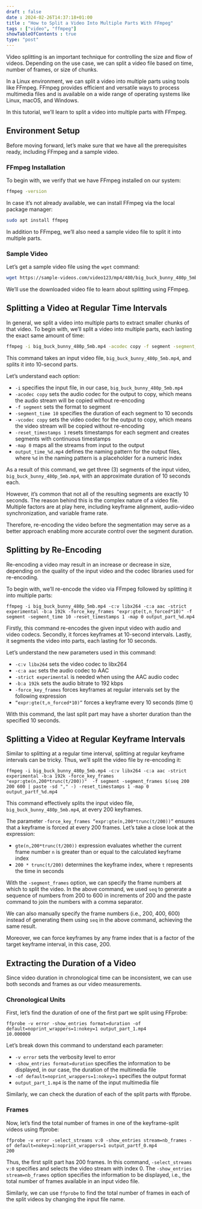 ```yaml
--- 
draft : false
date : 2024-02-26T14:37:18+01:00
title : "How to Split a Video Into Multiple Parts With FFmpeg"
tags : ["video", "ffmpeg"]
showTableOfContents : true
type: "post"
---
```


Video splitting is an important technique for controlling the size and flow of videos. Depending on the use case, we can split a video file based on time, number of frames, or size of chunks.

In a Linux environment, we can split a video into multiple parts using tools like FFmpeg. FFmpeg provides efficient and versatile ways to process multimedia files and is available on a wide range of operating systems like Linux, macOS, and Windows.

In this tutorial, we’ll learn to split a video into multiple parts with FFmpeg.

## Environment Setup
Before moving forward, let’s make sure that we have all the prerequisites ready, including FFmpeg and a sample video.

### FFmpeg Installation
To begin with, we verify that we have FFmpeg installed on our system:

```bash
ffmpeg -version
```
In case it’s not already available, we can install FFmpeg via the local package manager:

```bash
sudo apt install ffmpeg
```
In addition to FFmpeg, we’ll also need a sample video file to split it into multiple parts.

###  Sample Video

Let’s get a sample video file using the `wget` command:
```bash
wget https://sample-videos.com/video123/mp4/480/big_buck_bunny_480p_5mb.mp4
```
We’ll use the downloaded video file to learn about splitting using FFmpeg.

## Splitting a Video at Regular Time Intervals

In general, we split a video into multiple parts to extract smaller chunks of that video.
To begin with, we’ll split a video into multiple parts, each lasting the exact same amount of time:
```bash
ffmpeg -i big_buck_bunny_480p_5mb.mp4 -acodec copy -f segment -segment_time 10 -vcodec copy -reset_timestamps 1 -map 0 output_time_%d.mp4
```

This command takes an input video file, `big_buck_bunny_480p_5mb.mp4`, and splits it into 10-second parts.

Let’s understand each option:

* `-i` specifies the input file, in our case, `big_buck_bunny_480p_5mb.mp4`
* `-acodec copy` sets the audio codec for the output to copy, which means the audio stream will be copied without re-encoding
* `-f segment` sets the format to segment
* `-segment_time 10` specifies the duration of each segment to 10 seconds
* `-vcodec copy` sets the video codec for the output to copy, which means the video stream will be copied without re-encoding
* `-reset_timestamps 1` resets timestamps for each segment and creates segments with continuous timestamps
* `-map 0` maps all the streams from input to the output
* `output_time_%d.mp4` defines the naming pattern for the output files, where `%d` in the naming pattern is a placeholder for a numeric index

As a result of this command, we get three (3) segments of the input video, `big_buck_bunny_480p_5mb.mp4`, with an approximate duration of 10 seconds each.

However, it’s common that not all of the resulting segments are exactly 10 seconds. The reason behind this is the complex nature of a video file. Multiple factors are at play here, including keyframe alignment, audio-video synchronization, and variable frame rate.

Therefore, re-encoding the video before the segmentation may serve as a better approach enabling more accurate control over the segment duration.

## Splitting by Re-Encoding

Re-encoding a video may result in an increase or decrease in size, depending on the quality of the input video and the codec libraries used for re-encoding.

To begin with, we’ll re-encode the video via FFmpeg followed by splitting it into multiple parts:
```
ffmpeg -i big_buck_bunny_480p_5mb.mp4 -c:v libx264 -c:a aac -strict experimental -b:a 192k -force_key_frames "expr:gte(t,n_forced*10)" -f segment -segment_time 10 -reset_timestamps 1 -map 0 output_part_%d.mp4
```
Firstly, this command re-encodes the given input video with audio and video codecs. Secondly, it forces keyframes at 10-second intervals. Lastly, it segments the video into parts, each lasting for 10 seconds.

Let’s understand the new parameters used in this command:

* `-c:v libx264` sets the video codec to libx264
* `-c:a aac` sets the audio codec to AAC
* `-strict experimental` is needed when using the AAC audio codec
* `-b:a 192k` sets the audio bitrate to 192 kbps
* `-force_key_frames` forces keyframes at regular intervals set by the following expression
* `“expr:gte(t,n_forced*10)”` forces a keyframe every 10 seconds (time t)

With this command, the last split part may have a shorter duration than the specified 10 seconds.

## Splitting a Video at Regular Keyframe Intervals

Similar to splitting at a regular time interval, splitting at regular keyframe intervals can be tricky. Thus, we’ll split the video file by re-encoding it:
```
ffmpeg -i big_buck_bunny_480p_5mb.mp4 -c:v libx264 -c:a aac -strict experimental -b:a 192k -force_key_frames "expr:gte(n,200*trunc(t/200))"  -f segment -segment_frames $(seq 200 200 600 | paste -sd "," -) -reset_timestamps 1 -map 0 output_partf_%d.mp4
```

This command effectively splits the input video file, `big_buck_bunny_480p_5mb.mp4`, at every 200 keyframes.

The parameter `-force_key_frames “expr:gte(n,200*trunc(t/200))”` ensures that a keyframe is forced at every 200 frames. Let’s take a close look at the expression:

* `gte(n,200*trunc(t/200))` expression evaluates whether the current frame number `n` is greater than or equal to the calculated keyframe index
* `200 * trunc(t/200)` determines the keyframe index, where `t` represents the time in seconds

With the `-segment_frames` option, we can specify the frame numbers at which to split the video. In the above command, we used `seq` to generate a sequence of numbers from 200 to 600 in increments of 200 and the paste command to join the numbers with a comma separator.

We can also manually specify the frame numbers (i.e., 200, 400, 600) instead of generating them using `seq` in the above command, achieving the same result.

Moreover, we can force keyframes by any frame index that is a factor of the target keyframe interval, in this case, 200.

## Extracting the Duration of a Video

Since video duration in chronological time can be inconsistent, we can use both seconds and frames as our video measurements.

### Chronological Units

First, let’s find the duration of one of the first part we split using FFprobe:
```
ffprobe -v error -show_entries format=duration -of default=noprint_wrappers=1:nokey=1 output_part_1.mp4 
10.000000
```

Let’s break down this command to understand each parameter:

* `-v error` sets the verbosity level to error
* `-show_entries format=duration` specifies the information to be displayed, in our case, the duration of the multimedia file
* `-of default=noprint_wrappers=1:nokey=1` specifies the output format
* `output_part_1.mp4` is the name of the input multimedia file

Similarly, we can check the duration of each of the split parts with ffprobe.

### Frames

Now, let’s find the total number of frames in one of the keyframe-split videos using ffprobe:
```
ffprobe -v error -select_streams v:0 -show_entries stream=nb_frames -of default=nokey=1:noprint_wrappers=1 output_partf_0.mp4 
200
```

Thus, the first split part has 200 frames. In this command, `-select_streams v:0` specifies and selects the video stream with index 0. The `-show_entries stream=nb_frames` option specifies the information to be displayed, i.e., the total number of frames available in an input video file.

Similarly, we can use `ffprobe` to find the total number of frames in each of the split videos by changing the input file name.